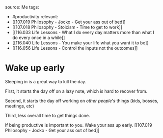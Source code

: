 source: Me
tags:
- #productivity 
relevant:
- [[107.019 Philosophy - Jocko - Get your ass out of bed]]
- [[107.018 Philosophy - Stoicism - Time to get to work]]
- [[116.033 Life Lessons - What I do every day matters more than what I do every once in a while]]
- [[116.040 Life Lessons - You make your life what you want it to be]]
- [[116.056 Life Lessons - Control the inputs not the outcomes]]

# Wake up early

Sleeping in is a great way to kill the day.

First, it starts the day off on a lazy note, which is hard to recover from.

Second, it starts the day off working on _other people's_ things (kids, bosses, meetings, etc)

Third, less overall time to get things done.

If being productive is important to you. Wake your ass up early. [[107.019 Philosophy - Jocko - Get your ass out of bed]]
